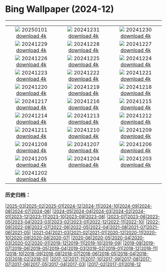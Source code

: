 # Bing Wallpaper (2024-12)
**************
| | | |
| :----: | :----: | :----: |
| ![](https://www.bing.com/th?id=OHR.RioNewYear_EN-US7216341802_1920x1080.jpg) 20250101 [download 4k](https://www.bing.com/th?id=OHR.RioNewYear_EN-US7216341802_UHD.jpg) | ![](https://www.bing.com/th?id=OHR.MountFieldNP_EN-US6905459745_1920x1080.jpg) 20241231 [download 4k](https://www.bing.com/th?id=OHR.MountFieldNP_EN-US6905459745_UHD.jpg) | ![](https://www.bing.com/th?id=OHR.BorobudurBells_EN-US6354350828_1920x1080.jpg) 20241230 [download 4k](https://www.bing.com/th?id=OHR.BorobudurBells_EN-US6354350828_UHD.jpg) |
| ![](https://www.bing.com/th?id=OHR.CoralTurtle_EN-US6100263163_1920x1080.jpg) 20241229 [download 4k](https://www.bing.com/th?id=OHR.CoralTurtle_EN-US6100263163_UHD.jpg) | ![](https://www.bing.com/th?id=OHR.LakeBledSnow_EN-US5836531079_1920x1080.jpg) 20241228 [download 4k](https://www.bing.com/th?id=OHR.LakeBledSnow_EN-US5836531079_UHD.jpg) | ![](https://www.bing.com/th?id=OHR.MouseholeXmas_EN-US1272999190_1920x1080.jpg) 20241227 [download 4k](https://www.bing.com/th?id=OHR.MouseholeXmas_EN-US1272999190_UHD.jpg) |
| ![](https://www.bing.com/th?id=OHR.ReindeerTrio_EN-US1000272747_1920x1080.jpg) 20241226 [download 4k](https://www.bing.com/th?id=OHR.ReindeerTrio_EN-US1000272747_UHD.jpg) | ![](https://www.bing.com/th?id=OHR.SantaSnowglobe_EN-US0704281966_1920x1080.jpg) 20241225 [download 4k](https://www.bing.com/th?id=OHR.SantaSnowglobe_EN-US0704281966_UHD.jpg) | ![](https://www.bing.com/th?id=OHR.FestivusCranes_EN-US0396321898_1920x1080.jpg) 20241224 [download 4k](https://www.bing.com/th?id=OHR.FestivusCranes_EN-US0396321898_UHD.jpg) |
| ![](https://www.bing.com/th?id=OHR.CrystalPier_EN-US0086755810_1920x1080.jpg) 20241223 [download 4k](https://www.bing.com/th?id=OHR.CrystalPier_EN-US0086755810_UHD.jpg) | ![](https://www.bing.com/th?id=OHR.BavarianWinter_EN-US9813996975_1920x1080.jpg) 20241222 [download 4k](https://www.bing.com/th?id=OHR.BavarianWinter_EN-US9813996975_UHD.jpg) | ![](https://www.bing.com/th?id=OHR.SantaClausVillage_EN-US9527661842_1920x1080.jpg) 20241221 [download 4k](https://www.bing.com/th?id=OHR.SantaClausVillage_EN-US9527661842_UHD.jpg) |
| ![](https://www.bing.com/th?id=OHR.SibiuRomania_EN-US9223739756_1920x1080.jpg) 20241220 [download 4k](https://www.bing.com/th?id=OHR.SibiuRomania_EN-US9223739756_UHD.jpg) | ![](https://www.bing.com/th?id=OHR.NutcrackerBallet_EN-US8927830113_1920x1080.jpg) 20241219 [download 4k](https://www.bing.com/th?id=OHR.NutcrackerBallet_EN-US8927830113_UHD.jpg) | ![](https://www.bing.com/th?id=OHR.ReinefjordenNorway_EN-US8636083241_1920x1080.jpg) 20241218 [download 4k](https://www.bing.com/th?id=OHR.ReinefjordenNorway_EN-US8636083241_UHD.jpg) |
| ![](https://www.bing.com/th?id=OHR.SalzburgSnow_EN-US8262729220_1920x1080.jpg) 20241217 [download 4k](https://www.bing.com/th?id=OHR.SalzburgSnow_EN-US8262729220_UHD.jpg) | ![](https://www.bing.com/th?id=OHR.MisurinaLake_EN-US7921587884_1920x1080.jpg) 20241216 [download 4k](https://www.bing.com/th?id=OHR.MisurinaLake_EN-US7921587884_UHD.jpg) | ![](https://www.bing.com/th?id=OHR.NorthernHawkOwl_EN-US7592435350_1920x1080.jpg) 20241215 [download 4k](https://www.bing.com/th?id=OHR.NorthernHawkOwl_EN-US7592435350_UHD.jpg) |
| ![](https://www.bing.com/th?id=OHR.ChristmasBudapest_EN-US0865695821_1920x1080.jpg) 20241214 [download 4k](https://www.bing.com/th?id=OHR.ChristmasBudapest_EN-US0865695821_UHD.jpg) | ![](https://www.bing.com/th?id=OHR.WildPoinsettia_EN-US8728271702_1920x1080.jpg) 20241213 [download 4k](https://www.bing.com/th?id=OHR.WildPoinsettia_EN-US8728271702_UHD.jpg) | ![](https://www.bing.com/th?id=OHR.DolomitesSky_EN-US8624061239_1920x1080.jpg) 20241212 [download 4k](https://www.bing.com/th?id=OHR.DolomitesSky_EN-US8624061239_UHD.jpg) |
| ![](https://www.bing.com/th?id=OHR.CornwallSnow_EN-US8476437458_1920x1080.jpg) 20241211 [download 4k](https://www.bing.com/th?id=OHR.CornwallSnow_EN-US8476437458_UHD.jpg) | ![](https://www.bing.com/th?id=OHR.GuanacosChile_EN-US8209106662_1920x1080.jpg) 20241210 [download 4k](https://www.bing.com/th?id=OHR.GuanacosChile_EN-US8209106662_UHD.jpg) | ![](https://www.bing.com/th?id=OHR.ReopeningNotreDame_EN-US8084146311_1920x1080.jpg) 20241209 [download 4k](https://www.bing.com/th?id=OHR.ReopeningNotreDame_EN-US8084146311_UHD.jpg) |
| ![](https://www.bing.com/th?id=OHR.NewHavenBridge_EN-US7922266620_1920x1080.jpg) 20241208 [download 4k](https://www.bing.com/th?id=OHR.NewHavenBridge_EN-US7922266620_UHD.jpg) | ![](https://www.bing.com/th?id=OHR.HelsinkiDusk_EN-US7738977648_1920x1080.jpg) 20241207 [download 4k](https://www.bing.com/th?id=OHR.HelsinkiDusk_EN-US7738977648_UHD.jpg) | ![](https://www.bing.com/th?id=OHR.MonoTufa_EN-US7607210506_1920x1080.jpg) 20241206 [download 4k](https://www.bing.com/th?id=OHR.MonoTufa_EN-US7607210506_UHD.jpg) |
| ![](https://www.bing.com/th?id=OHR.RhinosKenya_EN-US7514650014_1920x1080.jpg) 20241205 [download 4k](https://www.bing.com/th?id=OHR.RhinosKenya_EN-US7514650014_UHD.jpg) | ![](https://www.bing.com/th?id=OHR.JaipurFort_EN-US7275752190_1920x1080.jpg) 20241204 [download 4k](https://www.bing.com/th?id=OHR.JaipurFort_EN-US7275752190_UHD.jpg) | ![](https://www.bing.com/th?id=OHR.SnowMoose_EN-US6949674639_1920x1080.jpg) 20241203 [download 4k](https://www.bing.com/th?id=OHR.SnowMoose_EN-US6949674639_UHD.jpg) |
| ![](https://www.bing.com/th?id=OHR.IcebergsAntarctica_EN-US6829804691_1920x1080.jpg) 20241202 [download 4k](https://www.bing.com/th?id=OHR.IcebergsAntarctica_EN-US6829804691_UHD.jpg) |  |  |

### 历史归档：

|[2025-03](/2025-03/2025-03.md)|[2025-02](/2025-02/2025-02.md)|[2025-01](/2025-01/2025-01.md)|[2024-12](/2024-12/2024-12.md)|[2024-11](/2024-11/2024-11.md)|[2024-10](/2024-10/2024-10.md)|[2024-09](/2024-09/2024-09.md)|[2024-08](/2024-08/2024-08.md)|[2024-07](/2024-07/2024-07.md)|[2024-06](/2024-06/2024-06.md)|
|[2024-05](/2024-05/2024-05.md)|[2024-04](/2024-04/2024-04.md)|[2024-03](/2024-03/2024-03.md)|[2024-02](/2024-02/2024-02.md)|[2024-01](/2024-01/2024-01.md)|[2023-12](/2023-12/2023-12.md)|[2023-11](/2023-11/2023-11.md)|[2023-10](/2023-10/2023-10.md)|[2023-09](/2023-09/2023-09.md)|[2023-08](/2023-08/2023-08.md)|
|[2023-07](/2023-07/2023-07.md)|[2023-06](/2023-06/2023-06.md)|[2023-05](/2023-05/2023-05.md)|[2023-04](/2023-04/2023-04.md)|[2023-03](/2023-03/2023-03.md)|[2023-02](/2023-02/2023-02.md)|[2023-01](/2023-01/2023-01.md)|[2022-12](/2022-12/2022-12.md)|[2022-11](/2022-11/2022-11.md)|[2022-10](/2022-10/2022-10.md)|
|[2022-09](/2022-09/2022-09.md)|[2022-08](/2022-08/2022-08.md)|[2022-07](/2022-07/2022-07.md)|[2022-06](/2022-06/2022-06.md)|[2022-05](/2022-05/2022-05.md)|[2022-04](/2022-04/2022-04.md)|[2021-08](/2021-08/2021-08.md)|[2021-07](/2021-07/2021-07.md)|[2021-06](/2021-06/2021-06.md)|[2021-05](/2021-05/2021-05.md)|
|[2021-04](/2021-04/2021-04.md)|[2021-03](/2021-03/2021-03.md)|[2021-02](/2021-02/2021-02.md)|[2021-01](/2021-01/2021-01.md)|[2020-12](/2020-12/2020-12.md)|[2020-11](/2020-11/2020-11.md)|[2020-10](/2020-10/2020-10.md)|[2020-09](/2020-09/2020-09.md)|[2020-08](/2020-08/2020-08.md)|[2020-07](/2020-07/2020-07.md)|
|[2020-06](/2020-06/2020-06.md)|[2020-05](/2020-05/2020-05.md)|[2020-04](/2020-04/2020-04.md)|[2020-03](/2020-03/2020-03.md)|[2020-02](/2020-02/2020-02.md)|[2020-01](/2020-01/2020-01.md)|[2019-12](/2019-12/2019-12.md)|[2019-11](/2019-11/2019-11.md)|[2019-10](/2019-10/2019-10.md)|[2019-09](/2019-09/2019-09.md)|
|[2019-08](/2019-08/2019-08.md)|[2019-07](/2019-07/2019-07.md)|[2019-06](/2019-06/2019-06.md)|[2019-05](/2019-05/2019-05.md)|[2019-04](/2019-04/2019-04.md)|[2019-03](/2019-03/2019-03.md)|[2019-02](/2019-02/2019-02.md)|[2019-01](/2019-01/2019-01.md)|[2018-12](/2018-12/2018-12.md)|[2018-11](/2018-11/2018-11.md)|
|[2018-10](/2018-10/2018-10.md)|[2018-09](/2018-09/2018-09.md)|[2018-08](/2018-08/2018-08.md)|[2018-07](/2018-07/2018-07.md)|[2018-06](/2018-06/2018-06.md)|[2018-05](/2018-05/2018-05.md)|[2018-04](/2018-04/2018-04.md)|[2018-03](/2018-03/2018-03.md)|[2018-02](/2018-02/2018-02.md)|[2018-01](/2018-01/2018-01.md)|
|[2017-12](/2017-12/2017-12.md)|[2017-11](/2017-11/2017-11.md)|[2017-10](/2017-10/2017-10.md)|[2017-09](/2017-09/2017-09.md)|[2017-08](/2017-08/2017-08.md)|[2017-07](/2017-07/2017-07.md)|[2017-06](/2017-06/2017-06.md)|[2017-05](/2017-05/2017-05.md)|[2017-04](/2017-04/2017-04.md)|[2017-03](/2017-03/2017-03.md)|
|[2017-02](/2017-02/2017-02.md)|[2017-01](/2017-01/2017-01.md)|[2016-12](/2016-12/2016-12.md)